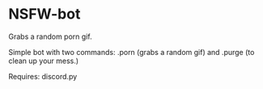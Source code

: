 # NSFW-bot
Grabs a random porn gif.

Simple bot with two commands: .porn (grabs a random gif) and .purge (to clean up your mess.)

Requires: discord.py
